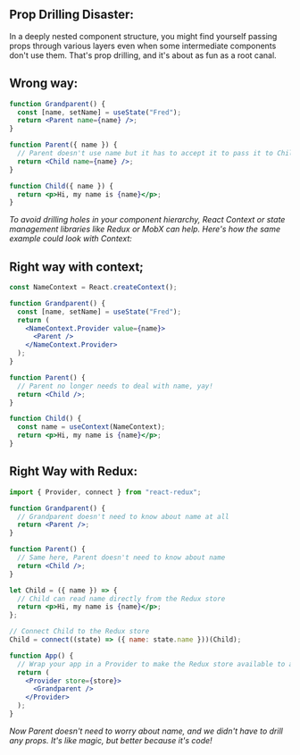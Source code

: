 ## Prop Drilling Disaster:

In a deeply nested component structure, you might find yourself passing props through various layers even when some intermediate components don't use them. That's prop drilling, and it's about as fun as a root canal.

## Wrong way:

```jsx
function Grandparent() {
  const [name, setName] = useState("Fred");
  return <Parent name={name} />;
}

function Parent({ name }) {
  // Parent doesn't use name but it has to accept it to pass it to Child. Ugh!
  return <Child name={name} />;
}

function Child({ name }) {
  return <p>Hi, my name is {name}</p>;
}
```

_To avoid drilling holes in your component hierarchy, React Context or state management libraries like Redux or MobX can help. Here's how the same example could look with Context:_

## Right way with context;

```jsx
const NameContext = React.createContext();

function Grandparent() {
  const [name, setName] = useState("Fred");
  return (
    <NameContext.Provider value={name}>
      <Parent />
    </NameContext.Provider>
  );
}

function Parent() {
  // Parent no longer needs to deal with name, yay!
  return <Child />;
}

function Child() {
  const name = useContext(NameContext);
  return <p>Hi, my name is {name}</p>;
}
```

## Right Way with Redux:

```jsx
import { Provider, connect } from "react-redux";

function Grandparent() {
  // Grandparent doesn't need to know about name at all
  return <Parent />;
}

function Parent() {
  // Same here, Parent doesn't need to know about name
  return <Child />;
}

let Child = ({ name }) => {
  // Child can read name directly from the Redux store
  return <p>Hi, my name is {name}</p>;
};

// Connect Child to the Redux store
Child = connect((state) => ({ name: state.name }))(Child);

function App() {
  // Wrap your app in a Provider to make the Redux store available to all components
  return (
    <Provider store={store}>
      <Grandparent />
    </Provider>
  );
}
```

_Now Parent doesn't need to worry about name, and we didn't have to drill any props. It's like magic, but better because it's code!_

